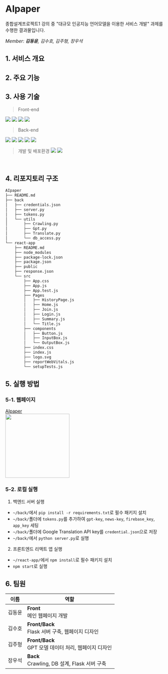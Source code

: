 # AIpaper
종합설계프로젝트1 강의 중 "대규모 인공지능 언어모델을 이용한 서비스 개발" 과제를 수행한 결과물입니다.

*Member: **김동윤**, 김수호, 김주형, 장우석*
<br>

## 1. 서비스 개요

## 2. 주요 기능

## 3. 사용 기술
> Front-end

<img src="https://img.shields.io/badge/HTML5-E34F26?style=flat-square&logo=html5&logoColor=white"> <img src="https://img.shields.io/badge/CSS3-1572B6?style=flat-square&logo=css3&logoColor=white"> <img src="https://img.shields.io/badge/JavaScript-F7DF1E?style=flat-square&logo=javascript&logoColor=black"> <img src="https://img.shields.io/badge/React-61DAFB?style=flat-square&logo=react&logoColor=black">
<br>

> Back-end

<img src="https://img.shields.io/badge/Python-3776AB?style=flat-square&logo=python&logoColor=white"> <img src="https://img.shields.io/badge/Flask-FFFFFF?style=flat-square&logo=flask&logoColor=black"> <img src="https://img.shields.io/badge/Firebase-FFCA28?style=flat-square&logo=firebase&logoColor=white"> <img src="https://img.shields.io/badge/GPT3.5-412991?style=flat-square&logo=OpenAI&logoColor=white"> <img src="https://img.shields.io/badge/Google Translate-4285F4?style=flat-square&logo=Google&logoColor=white">
<br>

> 개발 및 배포환경
<img src="https://img.shields.io/badge/GCP-4285F4?style=flat-square&logo=Google&logoColor=white"> <img src="https://img.shields.io/badge/NGINX-009639?style=flat-square&logo=NGINX&logoColor=white">
<br>

## 4. 리포지토리 구조
```bash
AIpaper
├── README.md
├── back
│   ├── credentials.json
│   ├── server.py
│   ├── tokens.py
│   └── utils
│       ├── Crawling.py
│       ├── Gpt.py
│       ├── Translate.py
│       └── db_access.py
└── react-app
    ├── README.md
    ├── node_modules
    ├── package-lock.json
    ├── package.json
    ├── public
    ├── response.json
    └── src
        ├── App.css
        ├── App.js
        ├── App.test.js
        ├── Pages
        │   ├── HistoryPage.js
        │   ├── Home.js
        │   ├── Join.js
        │   ├── Login.js
        │   ├── Summary.js
        │   └── Title.js
        ├── components
        │   ├── Button.js
        │   ├── InputBox.js
        │   └── OutputBox.js
        ├── index.css
        ├── index.js
        ├── logo.svg
        ├── reportWebVitals.js
        └── setupTests.js
```

## 5. 실행 방법
### 5-1. 웹페이지
[AIpaper](https://aipaper.site)
<br>
<img src="https://github.com/BusanGukbap/AIpaper/assets/53174730/1c103cae-a13e-4d1a-98ad-8f917c369477" width="200" height="200">



### 5-2. 로컬 실행
1. 백엔드 서버 실행
  * `~/back/`에서 `pip install -r requirements.txt`로 필수 패키지 설치
  * `~/back/`폴더에 `tokens.py`를 추가하여 `gpt-key`, `news-key`, `firebase_key`, `app_key` 세팅
  * `~/back/`폴더에 Google Translation API key를 `credential.json`으로 저장
  * `~/back/`에서 `python server.py`로 실행

2. 프론트엔드 리액트 앱 실행
  * `~/react-app/`에서 `npm install`로 필수 패키지 설치
  * `npm start`로 실행


## 6. 팀원
|이름|역할|
|---|------------------------|
|김동윤|__Front__<br>메인 웹페이지 개발|
|김수호|__Front/Back__<br>Flask 서버 구축, 웹페이지 디자인|
|김주형|__Front/Back__<br>GPT 모델 데이터 처리, 웹페이지 디자인|
|장우석|__Back__<br>Crawling, DB 설계, Flask 서버 구축|
<br>


